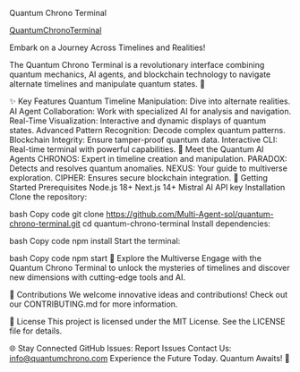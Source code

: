 Quantum Chrono Terminal

[QuantumChronoTerminal](https://raw.githubusercontent.com/Multi-Agent-sol/quantum-chrono-terminal/main/public/preview.png)

Embark on a Journey Across Timelines and Realities!

The Quantum Chrono Terminal is a revolutionary interface combining quantum mechanics, AI agents, and blockchain technology to navigate alternate timelines and manipulate quantum states. 🌌

✨ Key Features
Quantum Timeline Manipulation: Dive into alternate realities.
AI Agent Collaboration: Work with specialized AI for analysis and navigation.
Real-Time Visualization: Interactive and dynamic displays of quantum states.
Advanced Pattern Recognition: Decode complex quantum patterns.
Blockchain Integrity: Ensure tamper-proof quantum data.
Interactive CLI: Real-time terminal with powerful capabilities.
🤖 Meet the Quantum AI Agents
CHRONOS: Expert in timeline creation and manipulation.
PARADOX: Detects and resolves quantum anomalies.
NEXUS: Your guide to multiverse exploration.
CIPHER: Ensures secure blockchain integration.
🚀 Getting Started
Prerequisites
Node.js 18+
Next.js 14+
Mistral AI API key
Installation
Clone the repository:

bash
Copy code
git clone https://github.com/Multi-Agent-sol/quantum-chrono-terminal.git
cd quantum-chrono-terminal
Install dependencies:

bash
Copy code
npm install
Start the terminal:

bash
Copy code
npm start
🌌 Explore the Multiverse
Engage with the Quantum Chrono Terminal to unlock the mysteries of timelines and discover new dimensions with cutting-edge tools and AI.

🤝 Contributions
We welcome innovative ideas and contributions! Check out our CONTRIBUTING.md for more information.

📜 License
This project is licensed under the MIT License. See the LICENSE file for details.

🌐 Stay Connected
GitHub Issues: Report Issues
Contact Us: info@quantumchrono.com
Experience the Future Today. Quantum Awaits! 🚀
